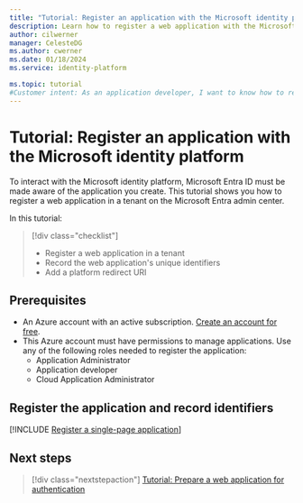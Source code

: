 ```yaml
---
title: "Tutorial: Register an application with the Microsoft identity platform"
description: Learn how to register a web application with the Microsoft identity platform by creating an application in the Microsoft Entra admin center.
author: cilwerner
manager: CelesteDG
ms.author: cwerner
ms.date: 01/18/2024
ms.service: identity-platform

ms.topic: tutorial
#Customer intent: As an application developer, I want to know how to register my application with the Microsoft identity platform so that the security token service can issue access tokens to client applications that request them.
---
```


# Tutorial: Register an application with the Microsoft identity platform

To interact with the Microsoft identity platform, Microsoft Entra ID must be made aware of the application you create. This tutorial shows you how to register a web application in a tenant on the Microsoft Entra admin center.

In this tutorial:

> [!div class="checklist"]
>
> * Register a web application in a tenant
> * Record the web application's unique identifiers
> * Add a platform redirect URI

## Prerequisites

* An Azure account with an active subscription. [Create an account for free](https://azure.microsoft.com/free/).
* This Azure account must have permissions to manage applications. Use any of the following roles needed to register the application:
  * Application Administrator
  * Application developer
  * Cloud Application Administrator

## Register the application and record identifiers

[!INCLUDE [Register a single-page application](./includes/register-app/web-app-common/register-application-web-app-common.md)]

## Next steps

> [!div class="nextstepaction"]
> [Tutorial: Prepare a web application for authentication](tutorial-web-app-dotnet-prepare-app.md)